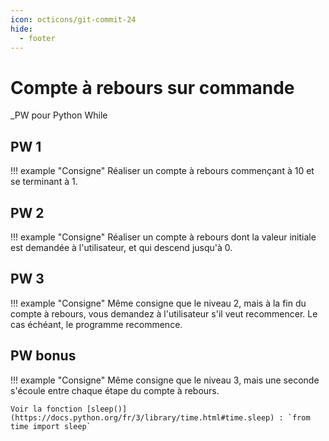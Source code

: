 ```yaml
---
icon: octicons/git-commit-24
hide:
  - footer
---
```

# Compte à rebours sur commande
_PW pour Python While
## PW 1
!!! example "Consigne"
    Réaliser un compte à rebours commençant à 10 et se terminant à 1.

## PW 2
!!! example "Consigne"
    Réaliser un compte à rebours dont la valeur initiale est demandée à l'utilisateur, et qui descend jusqu'à 0.

## PW 3
!!! example "Consigne"
    Même consigne que le niveau 2, mais à la fin du compte à rebours, vous demandez à l'utilisateur s'il veut recommencer. Le cas échéant, le programme recommence.

## PW bonus
!!! example "Consigne"
    Même consigne que le niveau 3, mais une seconde s'écoule entre chaque étape du compte à rebours. 
    
    Voir la fonction [sleep()](https://docs.python.org/fr/3/library/time.html#time.sleep) : `from time import sleep`